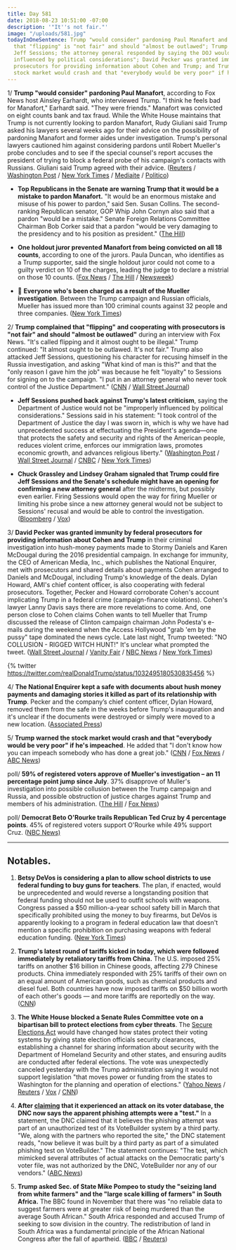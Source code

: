 ```yaml
---
title: Day 581
date: 2018-08-23 10:51:00 -07:00
description: '"It''s not fair."'
image: "/uploads/581.jpg"
todayInOneSentence: Trump "would consider" pardoning Paul Manafort and complained
  that "flipping" is "not fair" and should "almost be outlawed"; Trump also attacked
  Jeff Sessions; the attorney general responded by saying the DOJ would not be "improperly
  influenced by political considerations"; David Pecker was granted immunity by federal
  prosecutors for providing information about Cohen and Trump; and Trump warned the
  stock market would crash and that "everybody would be very poor" if he's impeached.
---
```


1/ **Trump "would consider" pardoning Paul Manafort**, according to Fox News host Ainsley Earhardt, who interviewed Trump. "I think he feels bad for Manafort," Earhardt said. "They were friends." Manafort was convicted on eight counts bank and tax fraud. While the White House maintains that Trump is not currently looking to pardon Manafort, Rudy Giuliani said Trump asked his lawyers several weeks ago for their advice on the possibility of pardoning Manafort and former aides under investigation. Trump's personal lawyers cautioned him against considering pardons until Robert Mueller's probe concludes and to see if the special counsel's report accuses the president of trying to block a federal probe of his campaign's contacts with Russians. Giuliani said Trump agreed with their advice. ([Reuters](https://www.reuters.com/article/us-usa-trump-russia-manafort/trump-says-hes-considering-pardon-for-manafort-fox-news-reporter-idUSKCN1L806F) / [Washington Post](https://www.washingtonpost.com/politics/trump-sought-his-lawyers-advice-weeks-ago-on-possibility-of-pardoning-manafort-but-they-counseled-against-it-giuliani-says/2018/08/23/17dce5c6-a70a-11e8-8fac-12e98c13528d_story.html) / [New York Times](https://www.nytimes.com/2018/08/23/us/politics/donald-trump-pardons.html) / [Mediaite](https://www.mediaite.com/donald-trump/trump-is-will-consider-pardoning-paul-manafort-fox-news-ainsley-earhardt-says/) / [Politico](https://www.politico.com/story/2018/08/22/will-donald-trump-pardon-paul-manafort-791510))

* **Top Republicans in the Senate are warning Trump that it would be a mistake to pardon Manafort.** "It would be an enormous mistake and misuse of his power to pardon," said Sen. Susan Collins. The second-ranking Republican senator, GOP Whip John Cornyn also said that a pardon "would be a mistake." Senate Foreign Relations Committee Chairman Bob Corker said that a pardon "would be very damaging to the presidency and to his position as president." ([The Hill](http://thehill.com/homenews/senate/403062-republicans-warn-trump-against-manafort-pardon))

* **One holdout juror prevented Manafort from being convicted on all 18 counts**, according to one of the jurors. Paula Duncan, who identifies as a Trump supporter, said the single holdout juror could not come to a guilty verdict on 10 of the charges, leading the judge to declare a mistrial on those 10 counts. ([Fox News](http://thehill.com/homenews/news/403197-manafort-juror-one-holdout-prevented-ruling-on-all-18-counts) / [The Hill](http://thehill.com/homenews/news/403197-manafort-juror-one-holdout-prevented-ruling-on-all-18-counts) / [Newsweek](https://www.newsweek.com/paul-manafort-jury-holdout-trump-latest-1086699))

* 👮 **Everyone who's been charged as a result of the Mueller investigation**. Between the Trump campaign and Russian officials, Mueller has issued more than 100 criminal counts against 32 people and three companies. ([New York Times](https://www.nytimes.com/interactive/2018/08/21/us/mueller-trump-charges.html))

2/ **Trump complained that "flipping" and cooperating with prosecutors is "not fair" and should "almost be outlawed"** during an interview with Fox News. "It's called flipping and it almost ought to be illegal." Trump continued: "It almost ought to be outlawed. It's not fair." Trump also attacked Jeff Sessions, questioning his character for recusing himself in the Russia investigation, and asking "What kind of man is this?" and that the "only reason I gave him the job" was because he felt "loyalty" to Sessions for signing on to the campaign. "I put in an attorney general who never took control of the Justice Department." ([CNN](https://www.cnn.com/2018/08/23/politics/trump-flipping-outlawed/index.html) / [Wall Street Journal](https://www.wsj.com/articles/trump-decries-law-enforcement-tactic-of-flipping-criminal-defendants-1535033248))

* **Jeff Sessions pushed back against Trump's latest criticism**, saying  the Department of Justice would not be "improperly influenced by political considerations." Sessions said in his statement: "I took control of the Department of Justice the day I was sworn in, which is why we have had unprecedented success at effectuating the President's agenda—one that protects the safety and security and rights of the American people, reduces violent crime, enforces our immigration laws, promotes economic growth, and advances religious liberty." ([Washington Post](https://www.washingtonpost.com/politics/trump-says-sessions-was-given-attorney-general-job-only-because-of-his-loyalty-during-campaign/2018/08/23/47d7c20c-a6c7-11e8-8fac-12e98c13528d_story.html) / [Wall Street Journal](https://www.wsj.com/articles/trump-decries-law-enforcement-tactic-of-flipping-criminal-defendants-1535033248) / [CNBC](https://www.cnbc.com/2018/08/23/jeff-sessions-pushes-back-against-trump-actions-of-doj-will-not-be-improperly-influenced-by-political-considerations.html) / [New York Times](https://www.nytimes.com/2018/08/23/us/politics/trump-flipping-cohen-manafort.html))

* **Chuck Grassley and Lindsey Graham signaled that Trump could fire Jeff Sessions and the Senate's schedule might have an opening for confirming a new attorney general** after the midterms, but possibly even earlier. Firing Sessions would open the way for firing Mueller or limiting his probe since a new attorney general would not be subject to Sessions' recusal and would be able to control the investigation. ([Bloomberg](https://www.bloomberg.com/news/articles/2018-08-23/trump-says-sessions-never-took-control-of-justice-department) / [Vox](https://www.vox.com/policy-and-politics/2018/8/23/17773828/trump-fire-sessions-senate-mueller))

3/ **David Pecker was granted immunity by federal prosecutors for providing information about Cohen and Trump** in their criminal investigation into hush-money payments made to Stormy Daniels and Karen McDougal during the 2016 presidential campaign. In exchange for immunity, the CEO of American Media, Inc., which publishes the National Enquirer, met with prosecutors and shared details about payments Cohen arranged to Daniels and McDougal, including Trump's knowledge of the deals. Dylan Howard, AMI's chief content officer, is also cooperating with federal prosecutors. Together, Pecker and Howard corroborate Cohen's account implicating Trump in a federal crime (campaign-finance violations). Cohen's lawyer Lanny Davis says there are more revelations to come. And, one person close to Cohen claims Cohen wants to tell Mueller that Trump discussed the release of Clinton campaign chairman John Podesta's e-mails during the weekend when the Access Hollywood "grab 'em by the pussy" tape dominated the news cycle. Late last night, Trump tweeted: "NO COLLUSION - RIGGED WITCH HUNT!" It's unclear what prompted the tweet. ([Wall Street Journal](https://www.wsj.com/articles/pecker-granted-immunity-in-cohen-case-1535041976) / [Vanity Fair](https://www.vanityfair.com/news/2018/08/donald-trump-national-enquirer-allies-defect-david-pecker-michael-cohen) / [NBC News](https://www.nbcnews.com/politics/politics-news/david-pecker-ceo-national-enquirer-publisher-trump-friend-granted-immunity-n903206) / [New York Times](https://www.nytimes.com/2018/08/23/us/politics/david-pecker-immunity-trump.html))

{% twitter https://twitter.com/realDonaldTrump/status/1032495180530835456 %}

4/ **The National Enquirer kept a safe with documents about hush money payments and damaging stories it killed as part of its relationship with Trump**. Pecker and the company’s chief content officer, Dylan Howard, removed them from the safe in the weeks before Trump's inauguration and it's unclear if the documents were destroyed or simply were moved to a new location. ([Associated Press](https://apnews.com/143be3c52d4746af8546ca6772754407))

5/ **Trump warned the stock market would crash and that "everybody would be very poor" if he's impeached**. He added that "I don't know how you can impeach somebody who has done a great job." ([CNN](https://www.cnn.com/2018/08/23/politics/trump-impeachment-democrats-congress/index.html) / [Fox News](http://www.foxnews.com/politics/2018/08/23/trump-declares-market-would-crash-if-democrats-impeached-him.html) / [ABC News](https://abcnews.go.com/Politics/trump-michael-cohens-hush-money-payoffs-campaign-violations/story?id=57352089))

poll/ **59% of registered voters approve of Mueller's investigation – an 11 percentage point jump since July**. 37% disapprove of Muller's investigation into possible collusion between the Trump campaign and Russia, and possible obstruction of justice charges against Trump and members of his administration. ([The Hill](http://thehill.com/homenews/news/403161-poll-mueller-approval-rating-jumps-by-11-points) / [Fox News](http://www.foxnews.com/politics/2018/08/22/fox-news-poll-democrats-maintain-lead-in-race-for-house.html))

poll/ **Democrat Beto O'Rourke trails Republican Ted Cruz by 4 percentage points**. 45% of registered voters support O'Rourke while 49% support Cruz. ([NBC News)](https://www.nbcnews.com/politics/first-read/poll-democrat-o-rourke-trails-ted-cruz-just-four-percentage-n902946)

---

## Notables.

1. **Betsy DeVos is considering a plan to allow school districts to use federal funding to buy guns for teachers**. The plan, if enacted, would be unprecedented and would reverse a longstanding position that federal funding should not be used to outfit schools with weapons. Congress passed a $50 million-a-year school safety bill in March that specifically prohibited using the money to buy firearms, but DeVos is apparently looking to a program in federal education law that doesn't mention a specific prohibition on purchasing weapons with federal education funding. ([New York Times](https://www.nytimes.com/2018/08/22/us/politics/betsy-devos-guns.html))

2. **Trump's latest round of tariffs kicked in today, which were followed immediately by retaliatory tariffs from China.** The U.S. imposed 25% tariffs on another $16 billion in Chinese goods, affecting 279 Chinese products. China immediately responded with 25% tariffs of their own on an equal amount of American goods, such as chemical products and diesel fuel. Both countries have now imposed tariffs on $50 billion worth of each other's goods — and more tariffs are reportedly on the way. ([CNN](https://www.cnn.com/2018/08/23/politics/china-us-tariffs/index.html))

3. **The White House blocked a Senate Rules Committee vote on a bipartisan bill to protect elections from cyber threats**. The [Secure Elections Act](https://www.congress.gov/bill/115th-congress/senate-bill/2261) would have changed how states protect their voting systems by giving state election officials security clearances, establishing a channel for sharing information about security with the Department of Homeland Security and other states, and ensuring audits are conducted after federal elections. The vote was unexpectedly canceled yesterday with the Trump administration saying it would not support legislation "that moves power or funding from the states to Washington for the planning and operation of elections." ([Yahoo News](https://www.yahoo.com/news/white-house-blocks-bill-protect-elections-173459278.html) / [Reuters](https://www.reuters.com/article/us-usa-election-security/u-s-election-security-steps-hobbled-by-congress-white-house-funding-fight-idUSKCN1L72FN) / [Vox](https://www.vox.com/2018/8/23/17774296/2018-election-security-cyberattacks-white-house-russia-iran) / [CNN](https://www.cnn.com/2018/08/22/politics/election-security-bill-stalls-in-senate/index.html))

4. **After [claiming](https://whatthefuckjusthappenedtoday.com/2018/08/22/day-580/#8-the-democratic-national-committee) that it experienced an attack on its voter database, the DNC now says the apparent phishing attempts were a "test."** In a statement, the DNC claimed that it believes the phishing attempt was part of an unauthorized test of its VoteBuilder system by a third party. "We, along with the partners who reported the site," the DNC statement reads, "now believe it was built by a third party as part of a simulated phishing test on VoteBuilder." The statement continues: "The test, which mimicked several attributes of actual attacks on the Democratic party's voter file, was not authorized by the DNC, VoteBuilder nor any of our vendors." ([ABC News](https://abcnews.go.com/Politics/dnc-now-earlier-attempt-hack-voter-database-unauthorized/story?id=57338192))

5. **Trump asked Sec. of State Mike Pompeo to study the "seizing land from white farmers" and the "large scale killing of farmers" in South Africa.** The BBC found in November that there was "no reliable data to suggest farmers were at greater risk of being murdered than the average South African." South Africa responded and accused Trump of seeking to sow division in the country. The redistribution of land in South Africa was a fundamental principle of the African National Congress after the fall of apartheid. ([BBC](https://www.bbc.co.uk/news/world-africa-45282088) / [Reuters](https://www.yahoo.com/news/trump-says-asked-pompeo-look-south-african-land-032314925.html))
